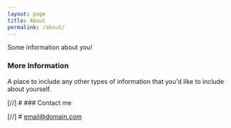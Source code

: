 ```yaml
---
layout: page
title: About
permalink: /about/
---
```


Some information about you!

### More Information

A place to include any other types of information that you'd like to include about yourself.

[//] # ### Contact me

[//] # [email@domain.com](mailto:email@domain.com)
